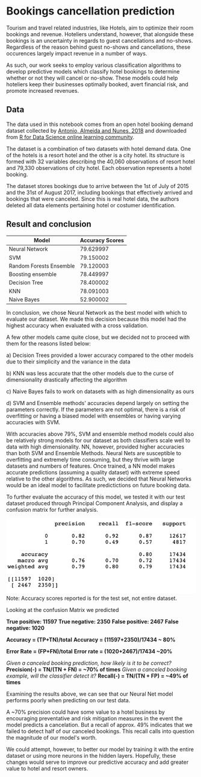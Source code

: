 # Bookings cancellation prediction

Tourism and travel related industries, like Hotels, aim to optimize their room bookings and revenue. Hoteliers understand, however, that alongside these bookings is an uncertainty in regards to guest cancellations and no-shows. Regardless of the reason behind guest no-shows and cancellations, these occurences largely impact revenue in a number of ways.

As such, our work seeks to employ various classification algorithms to develop predictive models which classify hotel bookings to determine whether or not they will cancel or no-show. These models could help hoteliers keep their businesses optimally booked, avert financial risk, and promote increased revenues.

## Data

The data used in this notebook comes from an open hotel booking demand dataset collected by [Antonio, Almeida and Nunes, 2018](https://www.sciencedirect.com/science/article/pii/S2352340918315191) and downloaded from [R for Data Science online learning community](https://github.com/rfordatascience/tidytuesday/blob/master/data/2020/2020-02-11/hotels.csv).

The dataset is a combination of two datasets with hotel demand data. One of the hotels is a resort hotel and the other is a city hotel. Its structure is formed with 32 variables describing the 40,060 observations of resort hotel and 79,330 observations of city hotel. Each observation represents a hotel booking.

The dataset stores bookings due to arrive between the 1st of July of 2015 and the 31st of August 2017, including bookings that effectively arrived and bookings that were canceled. Since this is real hotel data, the authors deleted all data elements pertaining hotel or costumer identification.

## Result and conclusion

| Model                   | Accuracy Scores |
| ----------------------- | --------------- |
| Neural Network          | 79.629997       |
| SVM                     | 79.150002       |
| Random Forests Ensemble | 79.120003       |
| Boosting ensemble       | 78.449997       |
| Decision Tree           | 78.400002       |
| KNN                     | 78.091003       |
| Naive Bayes             | 52.900002       |

In conclusion, we chose Neural Network as the best model with which to evaluate our dataset. We made this decision because this model had the highest accuracy when evaluated with a cross validation.

A few other models came quite close, but we decided not to proceed with them for the reasons listed below:

a) Decision Trees provided a lower accuracy compared to the other models due to their simplicity and the variance in the data

b) KNN was less accurate that the other models due to the curse of dimensionality drastically affecting the algorithm

c) Naive Bayes fails to work on datasets with as high dimensionality as ours

d) SVM and Ensemble methods' accuracies depend largely on setting the parameters correctly. If the parameters are not optimal, there is a risk of overfitting or having a biased model with ensembles or having varying
accuracies with SVM.

With accuracies above 79%, SVM and ensemble method models could also be relatively strong models for our dataset as both classifiers scale well to data with high dimensionality. NN, however, provided higher accuracies than both SVM and Ensemble Methods. Neural Nets are susceptible to overfitting and extremely time consuming, but they thrive with large datasets and numbers of features. Once trained, a NN model makes accurate predictions (assuming a quality dataset) with extreme speed relative to the other algorithms. As such, we decided that Neural Networks would be an ideal model to facilitate predictictions on future booking data.

To further evaluate the accuracy of this model, we tested it with our test dataset produced through Principal Component Analysis, and display a confusion matrix for further analysis.

<img src="https://github.com/JaimeSolisS/CS329E_Elements-of-Data-Analytics/blob/master/Final%20Project%20-%20Hotel_Booking_Demand/screenshots/confusionMatrix.png?raw=true"/>
Note: Accuracy scores reported is for the test set, not entire dataset.

Looking at the confusion Matrix we predicted

**True positive: 11597**
**True negative: 2350**
**False positive: 2467**
**False negative: 1020**

**Accuracy = (TP+TN)/total**
**Accuracy = (11597+2350)/17434 ~ 80%**

**Error Rate = (FP+FN)/total**
**Error rate = (1020+2467)/17434 ~20%**

_Given a canceled booking prediction, how likely is it to be correct?_
**Precision(-) = TN/(TN + FN) = ~70% of times**
_Given a canceled booking example, will the classifier detect it?_
**Recall(-) = TN/(TN + FP) = ~49% of times**

Examining the results above, we can see that our Neural Net model performs poorly when predicting on our test data.

A ~70% precision could have some value to a hotel business by encouraging preventative and risk mitigation measures in the event the model predicts a cancelation. But a recall of approx. 49% indicates that we failed to detect half of our canceled bookings. This recall calls into question the magnitude of our model's worth.

We could attempt, however, to better our model by training it with the entire dataset or using more neurons in the hidden layers. Hopefully, these changes would serve to improve our predictive accuracy and add greater value to hotel and resort owners.
